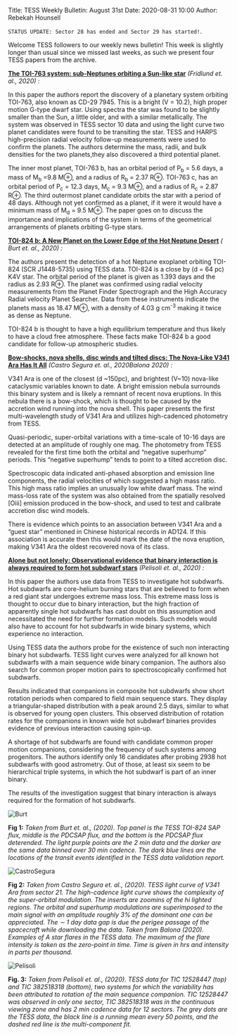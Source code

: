 Title: TESS Weekly Bulletin: August 31st
Date: 2020-08-31 10:00
Author: Rebekah Hounsell

`STATUS UPDATE: Sector 28 has ended and Sector 29 has started!`.

Welcome TESS followers to our weekly news bulletin! This week is slightly longer than usual since we missed last weeks, as such we present four TESS papers from the archive.


**[The TOI-763 system: sub-Neptunes orbiting a Sun-like star](https://arxiv.org/abs/2008.12535)** *(Fridlund et. al., 2020) :*

In this paper the authors report the discovery of a planetary system orbiting TOI-763, also known as CD-29 7945. This is a bright (V = 10.2), high proper motion G-type dwarf star. Using spectra the star was found to be slightly smaller than the Sun, a little older, and with a similar metallically. The system was observed in TESS sector 10 data and using the light curve two planet candidates were found to be transiting the star. TESS and HARPS high-precision radial velocity follow-up measurements were used to confirm the planets. The authors determine the mass, radii, and bulk densities for the two planets,they also discovered a third potential planet.

The inner most planet, TOI-763 b, has an orbital period of P<sub>b</sub> = 5.6 days, a mass of M<sub>b</sub> =9.8 M⊕, and a radius of R<sub>b</sub> = 2.37 R⊕. TOI-763 c, has an orbital period of P<sub>c</sub> = 12.3 days, M<sub>c</sub> = 9.3 M⊕, and a radius of R<sub>c</sub> = 2.87 R⊕. The third outermost planet candidate orbits the star with a period of 48 days. Although not yet confirmed as a planet, if it were it would have a minimum mass of M<sub>d</sub> = 9.5 M⊕. The paper goes on to discuss the importance and implications of the system in terms of the geometrical arrangements of planets orbiting G-type stars.

**[TOI-824 b: A New Planet on the Lower Edge of the Hot Neptune Desert](https://arxiv.org/abs/2008.11732)** *( Burt et. al., 2020) :*

The authors present the detection of a hot Neptune exoplanet orbiting TOI-824 (SCR J1448-5735) using TESS data. TOI-824 is a close by (d = 64 pc) K4V star. The orbital period of the planet is given as 1.393 days and the radius as 2.93 R⊕. The planet was confirmed using radial velocity measurements from the Planet Finder Spectrograph and the High Accuracy Radial velocity Planet Searcher. Data from these instruments indicate the planets mass as 18.47 M⊕, with a density of  4.03 g cm<sup>-3</sup> making it twice as dense as Neptune.

TOI-824 b is thought to have a high equilibrium temperature and thus likely to have a cloud free atmosphere. These facts make TOI-824 b a good candidate for follow-up atmospheric studies.

**[Bow-shocks, nova shells, disc winds and tilted discs: The Nova-Like V341 Ara Has It All](https://arxiv.org/abs/2008.07462)** *(Castro Segura et. al., 2020Balona 2020) :*

V341 Ara is one of the closest (d ~150pc), and brightest (V~10) nova-like cataclysmic variables known to date. A bright emission nebula surrounds this binary system and is likely a remnant of recent nova eruptions. In this nebula there is a bow-shock, which is thought to be caused by the accretion wind running into the nova shell. This paper presents the first multi-wavelength study of V341 Ara and utilizes high-cadenced photometry from TESS.

Quasi-periodic, super-orbital variations with a time-scale of 10-16 days are detected at an amplitude of roughly one mag. The photometry from TESS revealed for the first time both the orbital and “negative superhump” periods. This “negative superhump” tends to point to a tilted accretion disc.

Spectroscopic data indicated anti-phased absorption and emission line components, the radial velocities of which suggested a high mass ratio. This high mass ratio implies an unusually low white dwarf mass. The wind mass-loss rate of the system was also obtained from the spatially resolved [Oiii] emission produced in the bow-shock, and used to test and calibrate accretion disc wind models. 

There is evidence which points to an association between V341 Ara and a “guest star” mentioned in Chinese historical records in AD124. If this association is accurate then this would mark the date of the nova eruption, making V341 Ara the oldest recovered nova of its class.


**[Alone but not lonely: Observational evidence that binary interaction is always required to form hot subdwarf stars](https://arxiv.org/abs/2008.07522)** *(Pelisoli et. al., 2020) :*

In this paper the authors use data from TESS to investigate hot subdwarfs. Hot subdwarfs are core-helium burning stars that are believed to form when a red giant star undergoes extreme mass loss. This extreme mass loss is thought to occur due to binary interaction, but the high fraction of apparently single hot subdwarfs has cast doubt on this assumption and necessitated the need for further formation models. Such models would also have to account for hot subdwarfs in wide binary systems, which experience no interaction. 

Using TESS data the authors probe for the existence of such non interacting binary hot subdwarfs. TESS light curves were analyzed for all known hot subdwarfs with a main sequence wide binary companion. The authors also search for common proper motion pairs to spectroscopically confirmed hot subdwarfs. 

Results indicated that companions in composite hot subdwarfs show short rotation periods when compared to field main sequence stars. They display a triangular-shaped distribution with a peak around 2.5 days, similar to what is observed for young open clusters. This observed distribution of rotation rates for the companions in known wide hot subdwarf binaries provides evidence of previous interaction causing spin-up. 

A shortage of hot subdwarfs are found with candidate common proper motion companions, considering the frequency of such systems among progenitors. The authors identify only 16 candidates after probing 2938 hot subdwarfs with good astrometry. Out of those, at least six seem to be hierarchical triple systems, in which the hot subdwarf is part of an inner binary. 

The results of the investigation suggest that binary interaction is always required for the formation of hot subdwarfs.

![Burt](images/Burt.png)

**Fig 1:** *Taken from Burt et. al., (2020). Top panel is the TESS TOI-824 SAP flux, middle is the PDCSAP flux, and the bottom is the PDCSAP flux deterended. The light purple points are the 2 min data and the darker are the same data binned over 30 min cadence. The dark blue lines are the locations of the transit events identified in the TESS data validation report.*

![CastroSegura](images/CastroSegura.png)

**Fig 2:** *Taken from Castro Segura et. al., (2020). TESS light curve of V341 Ara from sector 21. The high-cadence light curve shows the complexity of the super-orbital modulation. The inserts are zoomins of the hi lighted regions. The orbital and superhump modulations are superimposed to the main signal with an amplitude roughly 3% of the dominant one can be appreciated. The ∼ 1 day data gap is due the perigee passage of the spacecraft while downloading the data. Taken from Balona (2020). Examples of A star flares in the TESS data. The maximum of the flare intensity is taken as the zero-point in time. Time is given in hrs and intensity in parts per thousand.*


![Pelisoli](images/Pelisoli.png)

**Fig. 3:** *Taken from Pelisoli et. al., (2020). TESS data for TIC 12528447 (top) and TIC 382518318 (bottom), two systems for which the variability has been attributed to rotation of the main sequence companion. TIC 12528447 was observed in only one sector,  TIC 382518318 was in the  continuous viewing zone and has 2 min cadence data for 12 sectors. The grey dots are the TESS data, the black line is a running mean every 50 points, and the dashed red line is the multi-component fit.*



